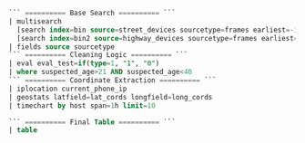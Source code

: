 
```sql
``` ========== Base Search ========== ```
| multisearch
  [search index=bin source=street_devices sourcetype=frames earliest=-1d@d latest=now()]
  [search index=bin2 source=highway_devices sourcetype=frames earliest=-1d@d latest=now()]
| fields source sourcetype
``` ========== Cleaning Logic ========== ```
| eval eval_test=if(type=1, "1", "0")
| where suspected_age>21 AND suspected_age<40
``` ========== Coordinate Extraction ========== ```
| iplocation current_phone_ip
| geostats latfield=lat_cords longfield=long_cords
| timechart by host span=1h limit=10

``` ========== Final Table ========== ```
| table
```
